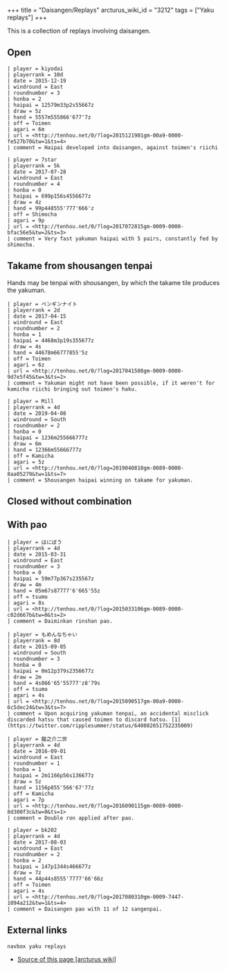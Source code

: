+++
title = "Daisangen/Replays"
arcturus_wiki_id = "3212"
tags = ["Yaku replays"]
+++

This is a collection of replays involving daisangen.

## Open

```Replay/Tenhou.net|
| player = kiyodai
| playerrank = 10d
| date = 2015-12-19
| windround = East
| roundnumber = 3
| honba = 2
| haipai = 12579m33p2s55667z
| draw = 5z
| hand = 5557m555866'677'7z
| off = Toimen
| agari = 6m
| url = <http://tenhou.net/0/?log=2015121901gm-00a9-0000-fe527b70&tw=1&ts=4>
| comment = Haipai developed into daisangen, against toimen's riichi
```

```Replay/Tenhou.net|
| player = 7star
| playerrank = 5k
| date = 2017-07-28
| windround = East
| roundnumber = 4
| honba = 0
| haipai = 699p156s4556677z
| draw = 4z
| hand = 99p448555'777'666'z
| off = Shimocha
| agari = 9p
| url = <http://tenhou.net/0/?log=2017072815gm-0009-0000-bfac56e5&tw=2&ts=3>
| comment = Very fast yakuman haipai with 5 pairs, constantly fed by shimocha.
```

## Takame from shousangen tenpai

Hands may be tenpai with shousangen, by which the takame tile produces the yakuman.

```Replay/Tenhou.net|
| player = ペンギンナイト
| playerrank = 2d
| date = 2017-04-15
| windround = East
| roundnumber = 2
| honba = 1
| haipai = 4468m3p19s355677z
| draw = 4s
| hand = 44678m66777855'5z
| off = Toimen
| agari = 6z
| url = <http://tenhou.net/0/?log=2017041508gm-0009-0000-9d7e5f45&tw=3&ts=2>
| comment = Yakuman might not have been possible, if it weren't for kamicha riichi bringing out toimen's haku.
```

```Replay/Tenhou.net|
| player = Mill
| playerrank = 4d
| date = 2019-04-08
| windround = South
| roundnumber = 2
| honba = 0
| haipai = 1236m255666777z
| draw = 6m
| hand = 12366m55666777z
| off = Kamicha
| agari = 5z
| url = <http://tenhou.net/0/?log=2019040810gm-0089-0000-8aa05279&tw=1&ts=7>
| comment = Shousangen haipai winning on takame for yakuman.
```

## Closed without combination

## With pao

```Replay/Tenhou.net|
| player = はにぼう
| playerrank = 4d
| date = 2015-03-31
| windround = East
| roundnumber = 3
| honba = 0
| haipai = 59m77p367s235567z
| draw = 4m
| hand = 05m67s87777'6'665'55z
| off = tsumo
| agari = 8s
| url = <http://tenhou.net/0/?log=2015033106gm-0089-0000-c02d667b&tw=0&ts=2>
| comment = Daiminkan rinshan pao.
```

```Replay/Tenhou.net|
| player = もめんなちゃい
| playerrank = 8d
| date = 2015-09-05
| windround = South
| roundnumber = 3
| honba = 0
| haipai = 0m12p379s2356677z
| draw = 2m
| hand = 4s866'65'55777'z8'79s
| off = tsumo
| agari = 4s
| url = <http://tenhou.net/0/?log=2015090517gm-00a9-0000-6c5dec24&tw=3&ts=7>
| comment = Upon acquiring yakuman tenpai, an accidental misclick discarded hatsu that caused toimen to discard hatsu. [1](https://twitter.com/ripplesummer/status/640082651752235009)
```

```Replay/Tenhou.net|
| player = 龍之介二世
| playerrank = 4d
| date = 2016-09-01
| windround = East
| roundnumber = 1
| honba = 1
| haipai = 2m1166p56s136677z
| draw = 5z
| hand = 1156p855'566'67'77z
| off = Kamicha
| agari = 7p
| url = <http://tenhou.net/0/?log=2016090115gm-0089-0000-8d300f3c&tw=0&ts=1>
| comment = Double ron applied after pao.
```

```Replay/Tenhou.net|
| player = bk202
| playerrank = 4d
| date = 2017-08-03
| windround = East
| roundnumber = 2
| honba = 2
| haipai = 147p1344s466677z
| draw = 7z
| hand = 44p44s8555'7777'66'66z
| off = Toimen
| agari = 4s
| url = <http://tenhou.net/0/?log=2017080310gm-0009-7447-1094a212&tw=1&ts=4>
| comment = Daisangen pao with 11 of 12 sangenpai.
```

## External links

`navbox yaku replays`

- [Source of this page [arcturus wiki]](http://arcturus.su/wiki/Daisangen/Replays)
